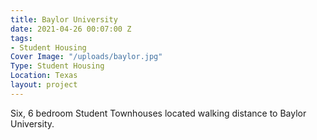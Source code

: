 ```yaml
---
title: Baylor University
date: 2021-04-26 00:07:00 Z
tags:
- Student Housing
Cover Image: "/uploads/baylor.jpg"
Type: Student Housing
Location: Texas
layout: project
---
```


Six, 6 bedroom Student Townhouses located walking distance to Baylor University.

